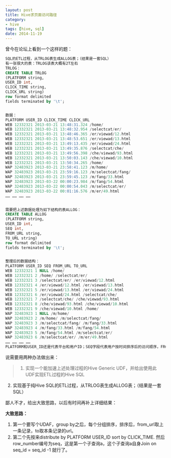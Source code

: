 ```yaml
---
layout: post
title: Hive求页面访问路径
category: 
- hive
tags: [hive, sql]
date: 2014-11-19
---
```



曾今在论坛上看到一个这样的题：

```sql
SQL的ETL过程，从TRLOG表生成ALLOG表；（结果是一套SQL）
有一张很大的表：TRLOG该表大概有2T左右
TRLOG：
CREATE TABLE TRLOG
(PLATFORM string,
USER_ID int,
CLICK_TIME string,
CLICK_URL string)
row format delimited
fields terminated by '\t';


数据：
PLATFORM USER_ID CLICK_TIME CLICK_URL
WEB 12332321 2013-03-21 13:48:31.324 /home/
WEB 12332321 2013-03-21 13:48:32.954 /selectcat/er/
WEB 12332321 2013-03-21 13:48:46.365 /er/viewad/12.html
WEB 12332321 2013-03-21 13:48:53.651 /er/viewad/13.html
WEB 12332321 2013-03-21 13:49:13.435 /er/viewad/24.html
WEB 12332321 2013-03-21 13:49:35.876 /selectcat/che/
WEB 12332321 2013-03-21 13:49:56.398 /che/viewad/93.html
WEB 12332321 2013-03-21 13:50:03.143 /che/viewad/10.html
WEB 12332321 2013-03-21 13:50:34.265 /home/
WAP 32483923 2013-03-21 23:58:41.123 /m/home/
WAP 32483923 2013-03-21 23:59:16.123 /m/selectcat/fang/
WAP 32483923 2013-03-21 23:59:45.123 /m/fang/33.html
WAP 32483923 2013-03-22 00:00:23.984 /m/fang/54.html
WAP 32483923 2013-03-22 00:00:54.043 /m/selectcat/er/
WAP 32483923 2013-03-22 00:01:16.576 /m/er/49.html
…… …… …… ……


需要把上述数据处理为如下结构的表ALLOG：
CREATE TABLE ALLOG
(PLATFORM string,
USER_ID int,
SEQ int,
FROM_URL string,
TO_URL string)
row format delimited
fields terminated by '\t';


整理后的数据结构：
PLATFORM USER_ID SEQ FROM_URL TO_URL
WEB 12332321 1 NULL /home/
WEB 12332321 2 /home/ /selectcat/er/
WEB 12332321 3 /selectcat/er/ /er/viewad/12.html
WEB 12332321 4 /er/viewad/12.html /er/viewad/13.html
WEB 12332321 5 /er/viewad/13.html /er/viewad/24.html
WEB 12332321 6 /er/viewad/24.html /selectcat/che/
WEB 12332321 7 /selectcat/che/ /che/viewad/93.html
WEB 12332321 8 /che/viewad/93.html /che/viewad/10.html
WEB 12332321 9 /che/viewad/10.html /home/
WAP 32483923 1 NULL /m/home/
WAP 32483923 2 /m/home/ /m/selectcat/fang/
WAP 32483923 3 /m/selectcat/fang/ /m/fang/33.html
WAP 32483923 4 /m/fang/33.html /m/fang/54.html
WAP 32483923 5 /m/fang/54.html /m/selectcat/er/
WAP 32483923 6 /m/selectcat/er/ /m/er/49.html
…… …… …… ……
PLATFORM和USER_ID还是代表平台和用户ID；SEQ字段代表用户按时间排序后的访问顺序，FROM_URL和TO_URL分别代表用户从哪一页跳转到哪一页。对于某个平台上某个用户的第一条访问记录，其FROM_URL是NULL（空值）。
```


说需要用两种办法做出来：
> 1. 实现一个能加速上述处理过程的Hive Generic UDF，并给出使用此UDF实现ETL过程的Hive SQL
2. 实现基于纯Hive SQL的ETL过程，从TRLOG表生成ALLOG表；（结果是一套SQL）


鄙人不才，给出大致思路，以后有时间再补上详细结果：

__大致思路：__

1. 第一个要写个UDAF，group by之后，每个分组排序，排序后，from_url取上一条记录，to取本条记录的url。
2. 第二个先按来distribute by PLATFORM USER_ID sort by CLICK_TIME. 然后row_number编号为seq，这是第一个子查询a，这个子查询a自身Join on  seq_id = seq_id -1 就行了。